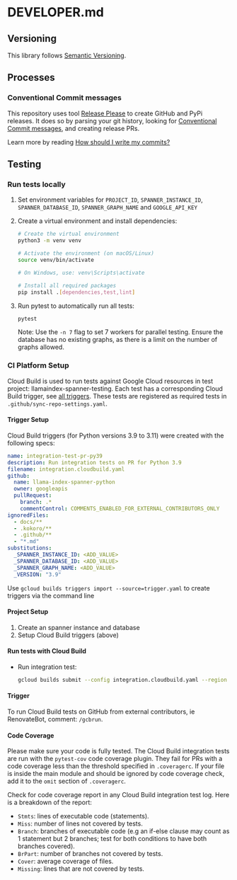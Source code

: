 # DEVELOPER.md

## Versioning

This library follows [Semantic Versioning](http://semver.org/).

## Processes

### Conventional Commit messages

This repository uses tool [Release Please](https://github.com/googleapis/release-please) to create GitHub and PyPi releases. It does so by parsing your
git history, looking for [Conventional Commit messages](https://www.conventionalcommits.org/),
and creating release PRs.

Learn more by reading [How should I write my commits?](https://github.com/googleapis/release-please?tab=readme-ov-file#how-should-i-write-my-commits)

## Testing

### Run tests locally

1. Set environment variables for `PROJECT_ID`, `SPANNER_INSTANCE_ID`, `SPANNER_DATABASE_ID`, `SPANNER_GRAPH_NAME` and `GOOGLE_API_KEY`

2. Create a virtual environment and install dependencies:
    ```bash
    # Create the virtual environment
    python3 -m venv venv

    # Activate the environment (on macOS/Linux)
    source venv/bin/activate

    # On Windows, use: venv\Scripts\activate

    # Install all required packages
    pip install .[dependencies,test,lint]
    ```

3. Run pytest to automatically run all tests:

    ```bash
    pytest
    ```

    Note: Use the `-n 7` flag to set 7 workers for parallel testing. Ensure the database has no existing graphs, as there is a limit on the number of graphs allowed.

### CI Platform Setup

Cloud Build is used to run tests against Google Cloud resources in test project: llamaindex-spanner-testing.
Each test has a corresponding Cloud Build trigger, see [all triggers][triggers].
These tests are registered as required tests in `.github/sync-repo-settings.yaml`.

#### Trigger Setup

Cloud Build triggers (for Python versions 3.9 to 3.11) were created with the following specs:

```YAML
name: integration-test-pr-py39
description: Run integration tests on PR for Python 3.9
filename: integration.cloudbuild.yaml
github:
  name: llama-index-spanner-python
  owner: googleapis
  pullRequest:
    branch: .*
    commentControl: COMMENTS_ENABLED_FOR_EXTERNAL_CONTRIBUTORS_ONLY
ignoredFiles:
  - docs/**
  - .kokoro/**
  - .github/**
  - "*.md"
substitutions:
  _SPANNER_INSTANCE_ID: <ADD_VALUE>
  _SPANNER_DATABASE_ID: <ADD_VALUE>
  _SPANNER_GRAPH_NAME: <ADD_VALUE>
  _VERSION: "3.9"
```

Use `gcloud builds triggers import --source=trigger.yaml` to create triggers via the command line

#### Project Setup

1. Create an spanner instance and database
1. Setup Cloud Build triggers (above)

#### Run tests with Cloud Build

* Run integration test:

    ```bash
    gcloud builds submit --config integration.cloudbuild.yaml --region us-central1 --substitutions=_SPANNER_INSTANCE_ID=$_SPANNER_INSTANCE_ID
    ```

#### Trigger

To run Cloud Build tests on GitHub from external contributors, ie RenovateBot, comment: `/gcbrun`.

#### Code Coverage
Please make sure your code is fully tested. The Cloud Build integration tests are run with the `pytest-cov` code coverage plugin. They fail for PRs with a code coverage less than the threshold specified in `.coveragerc`.  If your file is inside the main module and should be ignored by code coverage check, add it to the `omit` section of `.coveragerc`.

Check for code coverage report in any Cloud Build integration test log.
Here is a breakdown of the report:
- `Stmts`:  lines of executable code (statements).
- `Miss`: number of lines not covered by tests.
- `Branch`: branches of executable code (e.g an if-else clause may count as 1 statement but 2 branches; test for both conditions to have both branches covered).
- `BrPart`: number of branches not covered by tests.
- `Cover`: average coverage of files.
- `Missing`: lines that are not covered by tests.


[triggers]: https://console.cloud.google.com/cloud-build/triggers?e=13802955&project=llamaindex-spanner-testing